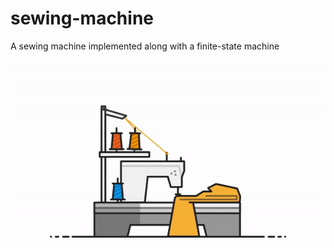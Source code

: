 # sewing-machine
A sewing machine implemented along with a finite-state machine

![](./img/sewing.gif)
